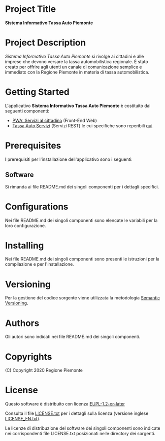 # Project Title
**Sistema Informativo Tassa Auto Piemonte**

# Project Description
*Sistema Informativo Tassa Auto Piemonte* si rivolge ai cittadini e alle imprese che devono versare la tassa automobilistica regionale. È stato creato per offrire agli utenti un canale di comunicazione semplice e immediato con la Regione Piemonte in materia di tassa automobilistica.

# Getting Started
L'applicativo **Sistema Informativo Tassa Auto Piemonte** è costituito dai seguenti componenti:
- [PWA: Servizi al cittadino](https://github.com/regione-piemonte/tassaauto-servizialcittadino) (Front-End Web)
- [Tassa Auto Servizi](#) (Servizi REST) le cui specifiche sono reperibili [qui](https://github.com/regione-piemonte/tassaauto/blob/master/tassa-auto-1.0.0-swagger.yaml)

# Prerequisites
I prerequisiti per l'installazione dell'applicativo sono i seguenti:
## Software
Si rimanda ai file README.md dei singoli componenti per i dettagli specifici.

# Configurations
Nei file README.md dei singoli componenti sono elencate le variabili per la loro configurazione.

# Installing
Nei file README.md dei singoli componenti sono presenti le istruzioni per la compilazione e per l'installazione.

# Versioning
Per la gestione del codice sorgente viene utilizzata la metodologia [Semantic Versioning](https://semver.org/).

# Authors
Gli autori sono indicati nei file README.md dei singoli componenti.

# Copyrights
(C) Copyright 2020 Regione Piemonte

# License
Questo software è distribuito con licenza [EUPL-1.2-or-later](https://joinup.ec.europa.eu/collection/eupl/eupl-text-11-12)

Consulta il file [LICENSE.txt](LICENSE.txt) per i dettagli sulla licenza (versione inglese [LICENSE_EN.txt](LICENSE_EN.txt)).

Le licenze di distribuzione del software dei singoli componenti sono indicate nei corrispondenti file LICENSE.txt posizionati nelle directory dei sorgenti.
